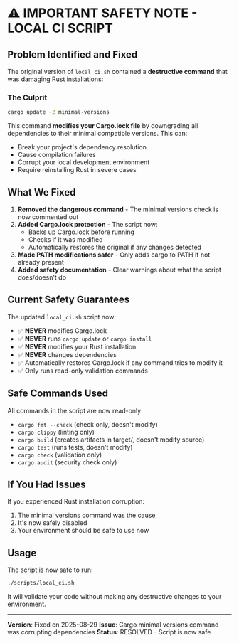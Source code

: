 # ⚠️ IMPORTANT SAFETY NOTE - LOCAL CI SCRIPT

## Problem Identified and Fixed

The original version of `local_ci.sh` contained a **destructive command** that was damaging Rust installations:

### The Culprit
```bash
cargo update -Z minimal-versions
```

This command **modifies your Cargo.lock file** by downgrading all dependencies to their minimal compatible versions. This can:
- Break your project's dependency resolution
- Cause compilation failures
- Corrupt your local development environment
- Require reinstalling Rust in severe cases

## What We Fixed

1. **Removed the dangerous command** - The minimal versions check is now commented out
2. **Added Cargo.lock protection** - The script now:
   - Backs up Cargo.lock before running
   - Checks if it was modified
   - Automatically restores the original if any changes detected
3. **Made PATH modifications safer** - Only adds cargo to PATH if not already present
4. **Added safety documentation** - Clear warnings about what the script does/doesn't do

## Current Safety Guarantees

The updated `local_ci.sh` script now:
- ✅ **NEVER** modifies Cargo.lock
- ✅ **NEVER** runs `cargo update` or `cargo install`
- ✅ **NEVER** modifies your Rust installation
- ✅ **NEVER** changes dependencies
- ✅ Automatically restores Cargo.lock if any command tries to modify it
- ✅ Only runs read-only validation commands

## Safe Commands Used

All commands in the script are now read-only:
- `cargo fmt --check` (check only, doesn't modify)
- `cargo clippy` (linting only)
- `cargo build` (creates artifacts in target/, doesn't modify source)
- `cargo test` (runs tests, doesn't modify)
- `cargo check` (validation only)
- `cargo audit` (security check only)

## If You Had Issues

If you experienced Rust installation corruption:
1. The minimal versions command was the cause
2. It's now safely disabled
3. Your environment should be safe to use now

## Usage

The script is now safe to run:
```bash
./scripts/local_ci.sh
```

It will validate your code without making any destructive changes to your environment.

---

**Version**: Fixed on 2025-08-29
**Issue**: Cargo minimal versions command was corrupting dependencies
**Status**: RESOLVED - Script is now safe